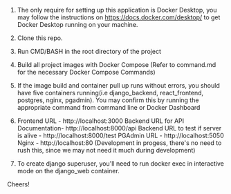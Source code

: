 1. The only require for setting up this application is Docker Desktop, you may follow the instructions on https://docs.docker.com/desktop/ to get Docker Desktop running on your machine.

2. Clone this repo.

3. Run CMD/BASH in the root directory of the project

4. Build all project images with Docker Compose (Refer to command.md for the necessary Docker Compose Commands)

5. If the image build and container pull up runs without errors, you should have five containers running(i.e django_backend, react_frontend, postgres, nginx, pgadmin). You may confirm this by running the appropriate command from command line or Docker Dashboard

6. Frontend URL - http://localhost:3000
   Backend URL for API Documentation- http://localhost:8000/api 
   Backend URL to test if server is alive - http://localhost:8000/test
   PGAdmin URL - http://localhost:5050
   Nginx - http://localhost:80 (Development in progess, there's no need to rush this, since we may not need it much during development)

7. To create django superuser, you'll need to run docker exec in interactive mode on the django_web container.

Cheers!